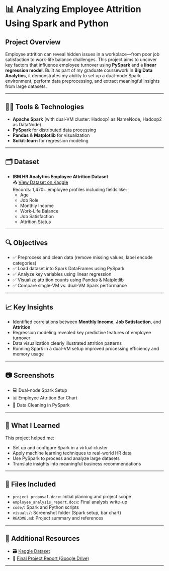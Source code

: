 # 📊 Analyzing Employee Attrition Using Spark and Python

## Project Overview

Employee attrition can reveal hidden issues in a workplace—from poor job satisfaction to work-life balance challenges. This project aims to uncover key factors that influence employee turnover using **PySpark** and a **linear regression model**. Built as part of my graduate coursework in **Big Data Analytics**, it demonstrates my ability to set up a dual-node Spark environment, perform data preprocessing, and extract meaningful insights from large datasets.

---

## 👨‍💻 Tools & Technologies

- **Apache Spark** (with dual-VM cluster: Hadoop1 as NameNode, Hadoop2 as DataNode)
- **PySpark** for distributed data processing
- **Pandas** & **Matplotlib** for visualization
- **Scikit-learn** for regression modeling

---

## 🗂 Dataset

- **IBM HR Analytics Employee Attrition Dataset**  
  📥 [View Dataset on Kaggle](https://www.kaggle.com/datasets/pavansubhasht/ibm-hr-analytics-attrition-dataset)  
  Records: 1,470+ employee profiles including fields like:
  - Age
  - Job Role
  - Monthly Income
  - Work-Life Balance
  - Job Satisfaction
  - Attrition Status

---

## 🔍 Objectives

- ✅ Preprocess and clean data (remove missing values, label encode categories)
- ✅ Load dataset into Spark DataFrames using PySpark
- ✅ Analyze key variables using linear regression
- ✅ Visualize attrition counts using Pandas & Matplotlib
- ✅ Compare single-VM vs. dual-VM Spark performance

---

## 📈 Key Insights

- Identified correlations between **Monthly Income**, **Job Satisfaction**, and **Attrition**
- Regression modeling revealed key predictive features of employee turnover
- Data visualization clearly illustrated attrition patterns
- Running Spark in a dual-VM setup improved processing efficiency and memory usage

---

## 📷 Screenshots

- 💻 Dual-node Spark Setup
- 📊 Employee Attrition Bar Chart
- 🧹 Data Cleaning in PySpark

---

## 🧠 What I Learned

This project helped me:
- Set up and configure Spark in a virtual cluster
- Apply machine learning techniques to real-world HR data
- Use PySpark to process and analyze large datasets
- Translate insights into meaningful business recommendations

---

## 📂 Files Included

- `project_proposal.docx`: Initial planning and project scope
- `employee_analysis_report.docx`: Final analysis write-up
- `code/`: Spark and Python scripts
- `visuals/`: Screenshot folder (Spark setup, bar chart)
- `README.md`: Project summary and references

---

## 🔗 Additional Resources

- 🗃️ [Kaggle Dataset](https://www.kaggle.com/datasets/pavansubhasht/ibm-hr-analytics-attrition-dataset)  
- 📄 [Final Project Report (Google Drive)](https://drive.google.com/file/d/1IVZsBk37MifbOHTgSiFh0dqButzFqaV9/view?usp=drive_link)

---



